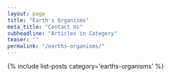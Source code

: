 ```yaml
---
layout: page
title: "Earth's Organisms"
meta_title: "Contact Us"
subheadline: "Articles in Category"
teaser: ""
permalink: "/earths-organisms/"
---
```

{% include list-posts category='earths-organisms' %}
